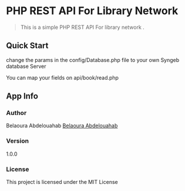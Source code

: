# PHP REST API For Library Network

> This is a simple PHP REST API For library network .

## Quick Start

 change the params in the config/Database.php file to your own
 Syngeb database Server 
 
 You can map your fields on api/book/read.php 

## App Info

### Author

Belaoura Abdelouahab
[Belaoura Abdelouahab](http://www.bplpadrar.dz)

### Version

1.0.0

### License

This project is licensed under the MIT License
